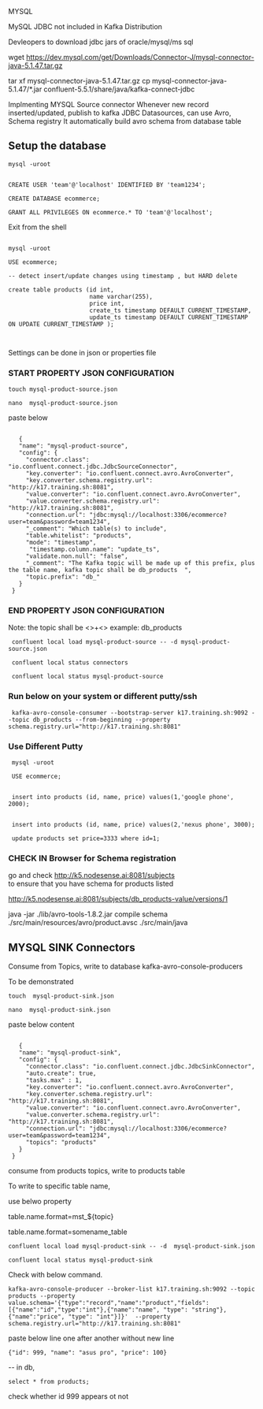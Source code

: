 MYSQL

MySQL JDBC not included in Kafka Distribution

Devleopers to download jdbc jars of oracle/mysql/ms sql


wget https://dev.mysql.com/get/Downloads/Connector-J/mysql-connector-java-5.1.47.tar.gz

tar xf mysql-connector-java-5.1.47.tar.gz
cp mysql-connector-java-5.1.47/*.jar confluent-5.5.1/share/java/kafka-connect-jdbc


                       
Implmenting MYSQL Source connector
 Whenever new record inserted/updated, publish to kafka
 JDBC Datasources, can use Avro, Schema registry
 It automatically build avro schema from database table
 
 
## Setup the database 

```
mysql -uroot


CREATE USER 'team'@'localhost' IDENTIFIED BY 'team1234';

CREATE DATABASE ecommerce; 

GRANT ALL PRIVILEGES ON ecommerce.* TO 'team'@'localhost';

```

Exit from the shell

```

mysql -uroot

USE ecommerce;

-- detect insert/update changes using timestamp , but HARD delete

create table products (id int, 
                       name varchar(255), 
                       price int, 
                       create_ts timestamp DEFAULT CURRENT_TIMESTAMP, 
                       update_ts timestamp DEFAULT CURRENT_TIMESTAMP ON UPDATE CURRENT_TIMESTAMP );
                       
             
```             
Settings can be done in json or properties file

### START PROPERTY JSON CONFIGURATION
 
``` 
touch mysql-product-source.json
 
nano  mysql-product-source.json
```   
   paste below
```

   {
   "name": "mysql-product-source",
   "config": {
     "connector.class": "io.confluent.connect.jdbc.JdbcSourceConnector",
     "key.converter": "io.confluent.connect.avro.AvroConverter",
     "key.converter.schema.registry.url": "http://k17.training.sh:8081",
     "value.converter": "io.confluent.connect.avro.AvroConverter",
     "value.converter.schema.registry.url": "http://k17.training.sh:8081",
     "connection.url": "jdbc:mysql://localhost:3306/ecommerce?user=team&password=team1234",
     "_comment": "Which table(s) to include",
     "table.whitelist": "products",
     "mode": "timestamp",
      "timestamp.column.name": "update_ts",
     "validate.non.null": "false",
     "_comment": "The Kafka topic will be made up of this prefix, plus the table name, kafka topic shall be db_products  ",
     "topic.prefix": "db_"
   }
 }   

``` 
 
### END PROPERTY JSON CONFIGURATION


 Note: the topic shall be <<PREFIX>>+<<TableName>> example: db_products
 
``` 
 confluent local load mysql-product-source -- -d mysql-product-source.json
 
 confluent local status connectors
 
 confluent local status mysql-product-source
``` 

### Run below on your system or different putty/ssh

```
 kafka-avro-console-consumer --bootstrap-server k17.training.sh:9092 --topic db_products --from-beginning --property schema.registry.url="http://k17.training.sh:8081"
```

### Use Different Putty 

```
 mysql -uroot
 
 USE ecommerce;


 insert into products (id, name, price) values(1,'google phone', 2000); 
 
 
 insert into products (id, name, price) values(2,'nexus phone', 3000); 
 
 update products set price=3333 where id=1; 

``` 

### CHECK IN Browser for Schema registration


 go and check http://k5.nodesense.ai:8081/subjects  
 to ensure that you have schema for products listed
 
 http://k5.nodesense.ai:8081/subjects/db_products-value/versions/1
 
  
  java -jar ./lib/avro-tools-1.8.2.jar compile schema ./src/main/resources/avro/product.avsc ./src/main/java

## MYSQL SINK Connectors
  Consume from Topics, write to database
  kafka-avro-console-producers
  
  To be demonstrated
  
```  
touch  mysql-product-sink.json

nano  mysql-product-sink.json

``` 

paste below content

``` 

   {
   "name": "mysql-product-sink",
   "config": {
     "connector.class": "io.confluent.connect.jdbc.JdbcSinkConnector",
     "auto.create": true,
     "tasks.max" : 1,
     "key.converter": "io.confluent.connect.avro.AvroConverter",
     "key.converter.schema.registry.url": "http://k17.training.sh:8081",
     "value.converter": "io.confluent.connect.avro.AvroConverter",
     "value.converter.schema.registry.url": "http://k17.training.sh:8081",
     "connection.url": "jdbc:mysql://localhost:3306/ecommerce?user=team&password=team1234",
     "topics": "products"
   }
 }   

``` 
 

consume from products topics, write to products table

To write  to specific table name,

use belwo property

table.name.format=mst_${topic}

table.name.format=somename_table

```
confluent local load mysql-product-sink -- -d  mysql-product-sink.json

confluent local status mysql-product-sink
```

Check with below command.

```
kafka-avro-console-producer --broker-list k17.training.sh:9092 --topic products --property value.schema='{"type":"record","name":"product","fields":[{"name":"id","type":"int"},{"name":"name", "type": "string"}, {"name":"price", "type": "int"}]}'  --property schema.registry.url="http://k17.training.sh:8081"
```   

paste below line one after another without new line

```
{"id": 999, "name": "asus pro", "price": 100}
```

-- in db,

```
select * from products;
```

check whether id 999 appears ot not
